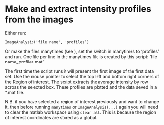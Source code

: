 # Make and extract intensity profiles from the images

Either run:
```
ImageAnalysis('file name', ‘profiles’) 
```
Or make the files manytimes (see ), set the switch in manytimes to ‘profiles’ and run. One file per line in the manytimes file is created by this script: ‘file name_profiles.mat’. 

The first time the script runs it will present the first image of the first data set. Use the mouse pointer to select the top left and bottom right corners of the Region of interest. The script extracts the average intensity by row across the selected box. These profiles are plotted and the data seved in a \*.mat file.

N.B. if you have selected a region of interest previously and want to change it, then before running ```manytimes``` or ```ImageAnalysis(...)``` again you will need to clear the matlab workspace using ```clear all```. This is because the region of interest coordinates are stored as a global. 
